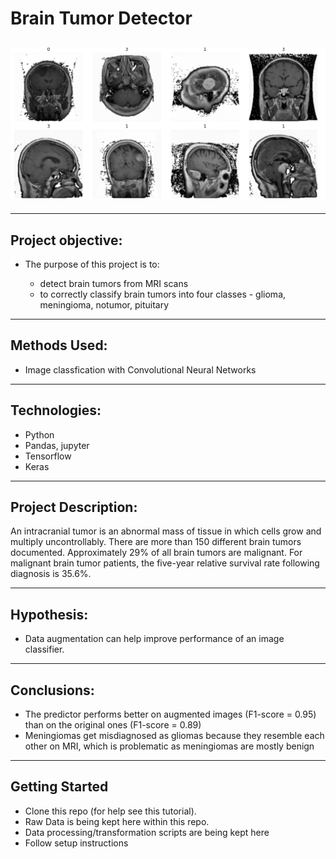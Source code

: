 # Brain Tumor Detector

![alt text](https://github.com/zuzanadostalova/Brain-Tumor-Detector/blob/main/Screenshot%202022-05-09%20at%2014.55.31.png)
-------------------------------------------------------------------------------------------------------------------------------------------------------
-------------------------------------------------------------------------------------------------------------------------------------------------------
## Project objective:

- The purpose of this project is to:

    - detect brain tumors from MRI scans 
    - to correctly classify brain tumors into four classes - glioma, meningioma, notumor, pituitary

-------------------------------------------------------------------------------------------------------------------------------------------------------
## Methods Used:

- Image classfication with Convolutional Neural Networks

-------------------------------------------------------------------------------------------------------------------------------------------------------
## Technologies:

- Python
- Pandas, jupyter
- Tensorflow
- Keras

-------------------------------------------------------------------------------------------------------------------------------------------------------
## Project Description:

An intracranial tumor is an abnormal mass of tissue in which cells grow and multiply uncontrollably. There are more than 150 different brain tumors documented. Approximately 29% of all brain tumors are malignant. For malignant brain tumor patients, the five-year relative survival rate following diagnosis is 35.6%.

-------------------------------------------------------------------------------------------------------------------------------------------------------
## Hypothesis:

- Data augmentation can help improve performance of an image classifier.

-------------------------------------------------------------------------------------------------------------------------------------------------------
## Conclusions:

- The predictor performs better on augmented images (F1-score = 0.95) than on the original ones (F1-score = 0.89)
- Meningiomas get misdiagnosed as gliomas because they resemble each other on MRI, which is problematic as meningiomas are mostly benign

-------------------------------------------------------------------------------------------------------------------------------------------------------
## Getting Started

- Clone this repo (for help see this tutorial).
- Raw Data is being kept here within this repo.
- Data processing/transformation scripts are being kept here
- Follow setup instructions
